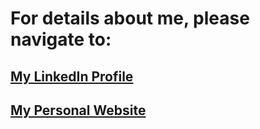 # For details about me, please navigate to:
## [My LinkedIn Profile](https://www.linkedin.com/in/fengyuli2002/)
## [My Personal Website](https://fengyuli2002.github.io/)

